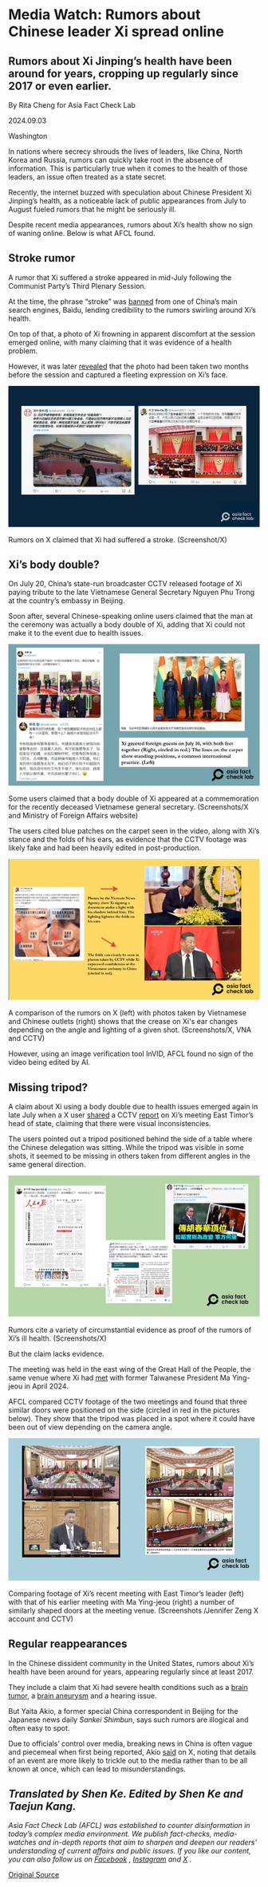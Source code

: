 # Media Watch: Rumors about Chinese leader Xi spread online

## Rumors about Xi Jinping’s health have been around for years, cropping up regularly since 2017 or even earlier.

By Rita Cheng for Asia Fact Check Lab

2024.09.03

Washington

In nations where secrecy shrouds the lives of leaders, like China, North Korea and Russia, rumors can quickly take root in the absence of information. This is particularly true when it comes to the health of those leaders, an issue often treated as a state secret.

Recently, the internet buzzed with speculation about Chinese President Xi Jinping’s health, as a noticeable lack of public appearances from July to August fueled rumors that he might be seriously ill.

Despite recent media appearances, rumors about Xi’s health show no sign of waning online. Below is what AFCL found.

## Stroke rumor

A rumor that Xi suffered a stroke appeared in mid-July following the Communist Party’s Third Plenary Session.

At the time, the phrase “stroke” was [banned](https://x.com/whyyoutouzhele/status/1813881685529747690) from one of China’s main search engines, Baidu, lending credibility to the rumors swirling around Xi’s health.

On top of that, a photo of Xi frowning in apparent discomfort at the session emerged online, with many claiming that it was evidence of a health problem.

However, it was later [revealed](https://www.reuters.com/fact-check/months-old-photos-chinas-xi-jinping-shared-july-2024-2024-07-18/) that the photo had been taken two months before the session and captured a fleeting expression on Xi’s face.

![1 (21).png](images/RQ5E7ERQTMUPY7ZVC6UXLHOVWE.png)

Rumors on X claimed that Xi had suffered a stroke. (Screenshot/X)

## Xi’s body double?

On July 20, China’s state-run broadcaster CCTV released footage of Xi paying tribute to the late Vietnamese General Secretary Nguyen Phu Trong at the country’s embassy in Beijing.

Soon after, several Chinese-speaking online users claimed that the man at the ceremony was actually a body double of Xi, adding that Xi could not make it to the event due to health issues.

![2 (13).png](images/KNMLJAK4P72WIRADWW6LYM4I7Q.png)

Some users claimed that a body double of Xi appeared at a commemoration for the recently deceased Vietnamese general secretary. (Screenshots/X and Ministry of Foreign Affairs website)

The users cited blue patches on the carpet seen in the video, along with Xi’s stance and the folds of his ears, as evidence that the CCTV footage was likely fake and had been heavily edited in post-production.

![3 (6).png](images/QUYA55DWULX2U4OV7RVDKSXIXU.png)

A comparison of the rumors on X (left) with photos taken by Vietnamese and Chinese outlets (right) shows that the crease on Xi's ear changes depending on the angle and lighting of a given shot. (Screenshots/X, VNA and CCTV)

However, using an image verification tool InVID, AFCL found no sign of the video being edited by AI.

## Missing tripod?

A claim about Xi using a body double due to health issues emerged again in late July when a X user [shared](https://archive.is/B3Nab) a CCTV [report](https://archive.is/B3Nab) on Xi’s meeting East Timor’s head of state, claiming that there were visual inconsistencies.

The users pointed out a tripod positioned behind the side of a table where the Chinese delegation was sitting. While the tripod was visible in some shots, it seemed to be missing in others taken from different angles in the same general direction.

![5 (2).png](images/OPOOGIQPGATPYDY75O4D5E3SYY.png)

Rumors cite a variety of circumstantial evidence as proof of the rumors of Xi’s ill health. (Screenshots/X)

But the claim lacks evidence.

The meeting was held in the east wing of the Great Hall of the People, the same venue where Xi had [met](https://www.gov.cn/yaowen/liebiao/202404/content_6944443.htm) with former Taiwanese President Ma Ying-jeou in April 2024.

AFCL compared CCTV footage of the two meetings and found that three similar doors were positioned on the side (circled in red in the pictures below). They show that the tripod was placed in a spot where it could have been out of view depending on the camera angle.

![6 (1).png](images/LI3ADEOT44K7SK6HVWKE4V6LIQ.png)

Comparing footage of Xi’s recent meeting with East Timor’s leader (left) with that of his earlier meeting with Ma Ying-jeou (right) a number of similarly shaped doors at the meeting venue. (Screenshots /Jennifer Zeng X account and CCTV)

## Regular reappearances

In the Chinese dissident community in the United States, rumors about Xi’s health have been around for years, appearing regularly since at least 2017.

They include a claim that Xi had severe health conditions such as a [brain tumor](https://archive.ph/54trQ), a [brain aneurysm](https://archive.ph/mctWQ) and a hearing issue.

But Yaita Akio, a former special China correspondent in Beijing for the Japanese news daily *Sankei Shimbun*, says such rumors are illogical and often easy to spot.

Due to officials’ control over media, breaking news in China is often vague and piecemeal when first being reported, Akio [said](https://x.com/Yaita_Akio/status/1813946909247316364) on X, noting that details of an event are more likely to trickle out to the media rather than to be all known at once, which can lead to misunderstandings.

## *Translated by Shen Ke. Edited by Shen Ke and Taejun Kang.*

*Asia Fact Check Lab (AFCL) was established to counter disinformation in today’s complex media environment. We publish fact-checks, media-watches and in-depth reports that aim to sharpen and deepen our readers’ understanding of current affairs and public issues. If you like our content, you can also follow us on* [*Facebook*](https://www.facebook.com/asiafactchecklabcn) *,* [*Instagram*](https://www.instagram.com/asiafactchecklab/) *and* [*X*](https://twitter.com/AFCL_eng) *.*



[Original Source](https://www.rfa.org/english/news/afcl/afcl-xi-jinping-health-09032024023119.html)